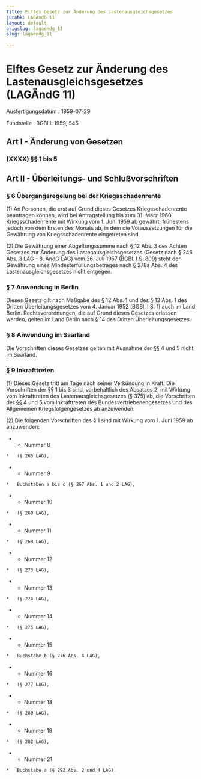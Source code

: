 ```yaml
---
Title: Elftes Gesetz zur Änderung des Lastenausgleichsgesetzes
jurabk: LAGÄndG 11
layout: default
origslug: lagaendg_11
slug: lagaendg_11

---
```


# Elftes Gesetz zur Änderung des Lastenausgleichsgesetzes (LAGÄndG 11)

Ausfertigungsdatum
:   1959-07-29

Fundstelle
:   BGBl I: 1959, 545



## Art I - Änderung von Gesetzen



### (XXXX) §§ 1 bis 5



## Art II - Überleitungs- und Schlußvorschriften



### § 6 Übergangsregelung bei der Kriegsschadenrente

(1) An Personen, die erst auf Grund dieses Gesetzes Kriegsschadenrente
beantragen können, wird bei Antragstellung bis zum 31. März 1960
Kriegsschadenrente mit Wirkung vom 1. Juni 1959 ab gewährt, frühestens
jedoch von dem Ersten des Monats ab, in dem die Voraussetzungen für
die Gewährung von Kriegsschadenrente eingetreten sind.

(2) Die Gewährung einer Abgeltungssumme nach § 12 Abs. 3 des Achten
Gesetzes zur Änderung des Lastenausgleichsgesetzes (Gesetz nach § 246
Abs. 3 LAG - 8. ÄndG LAG) vom 26. Juli 1957 (BGBl. I S. 809) steht der
Gewährung eines Mindesterfüllungsbetrages nach § 278a Abs. 4 des
Lastenausgleichsgesetzes nicht entgegen.


### § 7 Anwendung in Berlin

Dieses Gesetz gilt nach Maßgabe des § 12 Abs. 1 und des § 13 Abs. 1
des Dritten Überleitungsgesetzes vom 4. Januar 1952 (BGBl. I S. 1)
auch im Land Berlin. Rechtsverordnungen, die auf Grund dieses Gesetzes
erlassen werden, gelten im Land Berlin nach § 14 des Dritten
Überleitungsgesetzes.


### § 8 Anwendung im Saarland

Die Vorschriften dieses Gesetzes gelten mit Ausnahme der §§ 4 und 5
nicht im Saarland.


### § 9 Inkrafttreten

(1) Dieses Gesetz tritt am Tage nach seiner Verkündung in Kraft. Die
Vorschriften der §§ 1 bis 3 sind, vorbehaltlich des Absatzes 2, mit
Wirkung vom Inkrafttreten des Lastenausgleichsgesetzes (§ 375) ab, die
Vorschriften der §§ 4 und 5 vom Inkrafttreten des
Bundesvertriebenengesetzes und des Allgemeinen Kriegsfolgengesetzes ab
anzuwenden.

(2) Die folgenden Vorschriften des § 1 sind mit Wirkung vom 1. Juni
1959 ab anzuwenden:

*    *   Nummer 8

    *   (§ 265 LAG),


*    *   Nummer 9

    *   Buchstaben a bis c (§ 267 Abs. 1 und 2 LAG),


*    *   Nummer 10

    *   (§ 268 LAG),


*    *   Nummer 11

    *   (§ 269 LAG),


*    *   Nummer 12

    *   (§ 273 LAG),


*    *   Nummer 13

    *   (§ 274 LAG),


*    *   Nummer 14

    *   (§ 275 LAG),


*    *   Nummer 15

    *   Buchstabe b (§ 276 Abs. 4 LAG),


*    *   Nummer 16

    *   (§ 277 LAG),


*    *   Nummer 18

    *   (§ 280 LAG),


*    *   Nummer 19

    *   (§ 282 LAG),


*    *   Nummer 21

    *   Buchstabe a (§ 292 Abs. 2 und 4 LAG).




